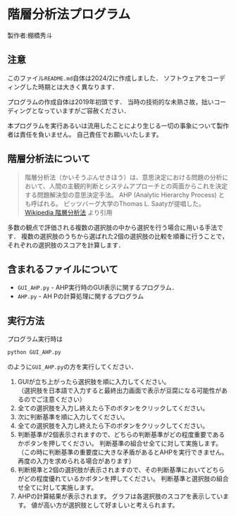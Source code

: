 # 階層分析法プログラム

製作者:棚橋秀斗

## 注意

このファイル`README.md`自体は2024/2に作成しました．
ソフトウェアをコーディングした時期とは大きく異なります．

プログラムの作成自体は2019年初頭です．
当時の技術的な未熟さ故，拙いコーディングとなっていますがご容赦ください．

本プログラムを実行あるいは流用したことにより生じる一切の事象について製作者は責任を負いません。
自己責任でお願いいたします。

## 階層分析法について

> 階層分析法（かいそうぶんせきほう）は、意思決定における問題の分析において、人間の主観的判断とシステムアプローチとの両面からこれを決定する問題解決型の意思決定手法。
> AHP (Analytic Hierarchy Process) とも呼ばれる。
> ピッツバーグ大学のThomas L. Saatyが提唱した。  
> [Wikipedia 階層分析法](https://ja.wikipedia.org/wiki/階層分析法) より引用

多数の観点で評価される複数の選択肢の中から選択を行う場合に用いる手法です．
複数の選択肢のうちから選ばれた2個の選択肢の比較を順番に行うことで，それぞれの選択肢のスコアを計算します．

## 含まれるファイルについて

* `GUI_AHP.py` - AHP実行時のGUI表示に関するプログラム．
* `AHP.py` - AH Pの計算処理に関するプログラム

## 実行方法

プログラム実行時は

```sh
python GUI_AHP.py
```

のように`GUI_AHP.py`の方を実行してください．

1. GUIが立ち上がったら選択肢を順に入力してください。  
  （選択肢を日本語で入力すると最終出力画面で表示が豆腐になる可能性があるのでご注意ください）
2. 全ての選択肢を入力し終えたら下のボタンをクリックしてください。
3. 次に判断基準を順に入力してください。
4. 全ての選択肢を入力し終えたら下のボタンをクリックしてください。
5. 判断基準が2個表示されますので、どちらの判断基準がどの程度重要であるかボタンを押してください。
  判断基準の組合せ全てに対して実施します。  
  （この時に判断基準の重要度に大きな矛盾があるとAHPを実行できません。再度の入力を求められる場合があります）
6. 判断規準と2個の選択肢が表示されますので、その判断基準においてどちらがどの程度優れているかボタンを押してください。
  判断基準と選択肢の組合せ全てに対して実施します。  
7. AHPの計算結果が表示されます。
  グラフは各選択肢のスコアを表示しています。
  値が高い方が選択肢として好ましいと考えられます。
